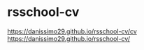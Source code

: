 # rsschool-cv
https://danissimo29.github.io/rsschool-cv/cv
https://danissimo29.github.io/rsschool-cv/